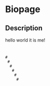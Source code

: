 # Biopage
  ## Description
  hello world it is me!
   # 
    # 
     # 
      # 
       # 
        # 
         # 